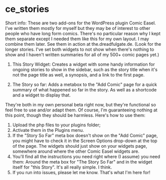 # ce_stories

Short info: These are two add-ons for the WordPress plugin Comic Easel. 
I've written them mostly for myself but they may be of interest to other people who have long form comics. There's no particular reason why I kept them separate except I needed them like this for my own layout. I may combine them later. See them in action at the.dreadfulgate.de. (Look for the longer stories. I've set both widgets to not show when there's nothing to show and I haven't written summaries for all of my 500+ comic pages yet.)

1. This Story Widget: 
Creates a widget with some handy information for ongoing stories to show in the sidebar, such as the story title when it's not the page title as well, a synopsis, and a link to the first page.

2. The Story so far: 
Adds a metabox to the "Add Comic" page for a quick summary of what happened so far in the story. As well as a shortcode and a widget to display that. 

They're both in my own personal beta right now, but they're functional so feel free to use and/or adapt them. Of course, I'm guaranteeing nothing at this point, though they should be harmless. Here's how to use them: 

1. Upload the php files to your plugins folder;
2. Activate them in the Plugins menu. 
3. If the "Story So Far" meta box doesn't show on the "Add Comic" page, you might have to check it in the Screen Options drop-down at the top of the page. The widgets should just show on your widgets page, somewhere around where the other Comic Easel widgets are.
4. You'll find all the instructions you need right where (I assume) you need them: Around the meta box for "The Story So Far" and in the widget itself for "this Story". It's all really simple. I think.
5. If you run into issues, please let me know. That's what I'm here for!
